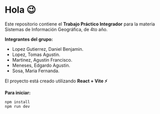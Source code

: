 # Hola 😉

Este repositorio contiene el **Trabajo Práctico Integrador** para la materia Sistemas de Información Geográfica, de 4to año.

**Integrantes del grupo:**
- Lopez Gutierrez, Daniel Benjamin.
- Lopez, Tomas Agustin.
- Martinez, Agustin Francisco.
- Meneses, Edgardo Agustin.
- Sosa, Maria Fernanda.

El proyecto está creado utilizando **React + Vite ⚡**


**Para iniciar:**
```
npm install
npm run dev
```
